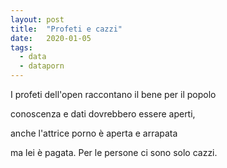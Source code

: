 ```yaml
---
layout: post
title:  "Profeti e cazzi"
date:   2020-01-05
tags:
  - data
  - dataporn
---
```



I profeti dell'open raccontano il bene per il popolo

conoscenza e dati dovrebbero essere aperti,

anche l'attrice porno è aperta e arrapata

ma lei è pagata. Per le persone ci sono solo cazzi.
